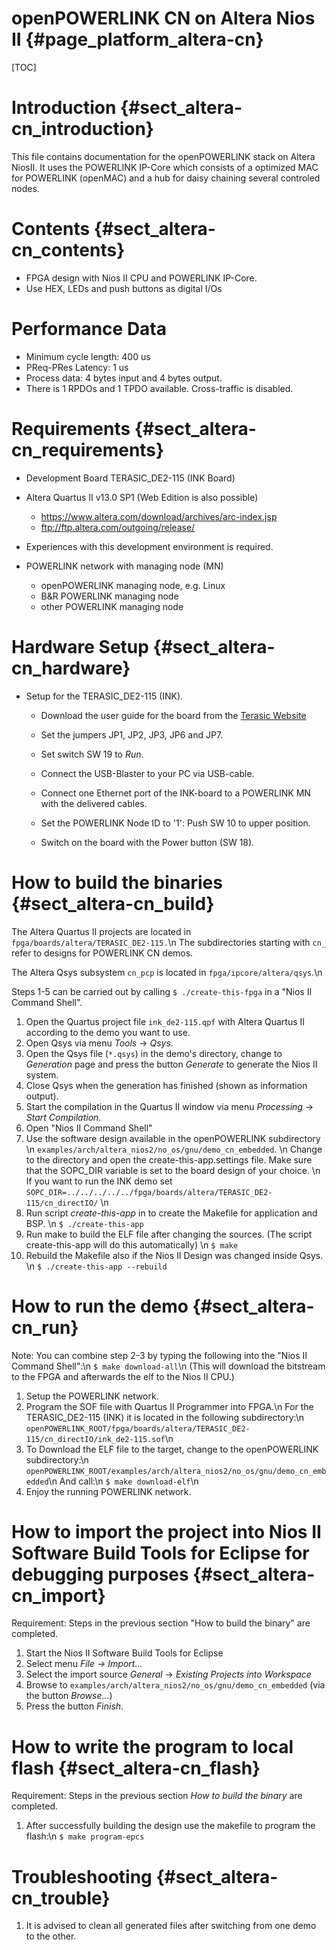 openPOWERLINK CN on Altera Nios II {#page_platform_altera-cn}
===================================

[TOC]

# Introduction {#sect_altera-cn_introduction}

This file contains documentation for the openPOWERLINK stack on Altera NiosII.
 It uses the POWERLINK IP-Core which consists of a optimized MAC for POWERLINK
(openMAC) and a hub for daisy chaining several controled nodes.

# Contents {#sect_altera-cn_contents}

- FPGA design with Nios II CPU and POWERLINK IP-Core.
- Use HEX, LEDs and push buttons as digital I/Os

# Performance Data

- Minimum cycle length: 400 us
- PReq-PRes Latency: 1 us
- Process data: 4 bytes input and 4 bytes output.
- There is 1 RPDOs and 1 TPDO available. Cross-traffic is disabled.

# Requirements {#sect_altera-cn_requirements}

- Development Board TERASIC_DE2-115 (INK Board)

- Altera Quartus II v13.0 SP1 (Web Edition is also possible)
  - <https://www.altera.com/download/archives/arc-index.jsp>
  - <ftp://ftp.altera.com/outgoing/release/>

- Experiences with this development environment is required.

- POWERLINK network with managing node (MN)
  * openPOWERLINK managing node, e.g. Linux
  * B&R POWERLINK managing node
  * other POWERLINK managing node

# Hardware Setup {#sect_altera-cn_hardware}

- Setup for the TERASIC_DE2-115 (INK).
  * Download the user guide for the board from the
    [Terasic Website](http://www.terasic.com.tw/cgi-bin/page/archive.pl?Language=English&CategoryNo=139&No=502&PartNo=4)

  * Set the jumpers JP1, JP2, JP3, JP6 and JP7.

  * Set switch SW 19 to *Run*.

  * Connect the USB-Blaster to your PC via USB-cable.

  * Connect one Ethernet port of the INK-board to a POWERLINK MN
    with the delivered cables.

  * Set the POWERLINK Node ID to '1': Push SW 10 to upper position.

  * Switch on the board with the Power button (SW 18).

# How to build the binaries  {#sect_altera-cn_build}

The Altera Quartus II projects are located in `fpga/boards/altera/TERASIC_DE2-115.`\n
The subdirectories starting with `cn_` refer to designs for POWERLINK CN demos.

The Altera Qsys subsystem `cn_pcp` is located in `fpga/ipcore/altera/qsys`.\n

Steps 1-5 can be carried out by calling `$ ./create-this-fpga` in a "Nios II Command Shell".

1. Open the Quartus project file `ink_de2-115.qpf` with Altera Quartus II according to the demo you want to use.
2. Open Qsys via menu *Tools* -> *Qsys*.
3. Open the Qsys file (`*.qsys`) in the demo's directory, change to *Generation* page and press the button *Generate* to generate the Nios II system.
4. Close Qsys when the generation has finished (shown as information output).
5. Start the compilation in the Quartus II window via menu *Processing* -> *Start Compilation*.
6. Open "Nios II Command Shell"
7. Use the software design available in the openPOWERLINK subdirectory \n
   `examples/arch/altera_nios2/no_os/gnu/demo_cn_embedded`. \n
   Change to the directory and open the create-this-app.settings file.
   Make sure that the SOPC_DIR variable is set to the board design of your choice. \n
   If you want to run the INK demo set `SOPC_DIR=../../../../../fpga/boards/altera/TERASIC_DE2-115/cn_directIO/` \n
8. Run script *create-this-app* in to create the Makefile for application and BSP. \n
   `$ ./create-this-app`
9. Run make to build the ELF file after changing the sources. (The script create-this-app will do this automatically) \n
   `$ make`
10. Rebuild the Makefile also if the Nios II Design was changed inside Qsys. \n
    `$ ./create-this-app --rebuild`

# How to run the demo {#sect_altera-cn_run}

Note: You can combine step 2-3 by typing the following into the
    "Nios II Command Shell":\n
    `$ make download-all`\n
    (This will download the bitstream to the FPGA and afterwards the elf to the
    Nios II CPU.)

1. Setup the POWERLINK network.
2. Program the SOF file with Quartus II Programmer into FPGA.\n
   For the TERASIC_DE2-115 (INK) it is located in the following subdirectory:\n
   `openPOWERLINK_ROOT/fpga/boards/altera/TERASIC_DE2-115/cn_directIO/ink_de2-115.sof`\n
3. To Download the ELF file to the target, change to the openPOWERLINK subdirectory:\n
   `openPOWERLINK_ROOT/examples/arch/altera_nios2/no_os/gnu/demo_cn_embedded`\n
   And call:\n
   `$ make download-elf`\n
4. Enjoy the running POWERLINK network.

# How to import the project into Nios II Software Build Tools for Eclipse for debugging purposes {#sect_altera-cn_import}

Requirement: Steps in the previous section "How to build the binary" are
completed.
1. Start the Nios II Software Build Tools for Eclipse
2. Select menu *File -> Import...*
3. Select the import source *General* -> *Existing Projects into Workspace*
4. Browse to `examples/arch/altera_nios2/no_os/gnu/demo_cn_embedded` (via the button *Browse...*)
5. Press the button *Finish*.

# How to write the program to local flash  {#sect_altera-cn_flash}

Requirement: Steps in the previous section _How to build the binary_ are
completed.

1. After successfully building the design use the makefile to program the
   flash:\n
   `$ make program-epcs`

# Troubleshooting {#sect_altera-cn_trouble}

1. It is advised to clean all generated files after switching from one demo to
   the other.
